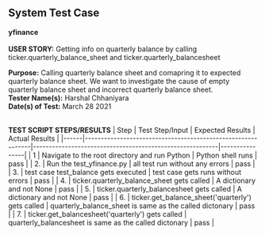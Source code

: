 ## System Test Case
**yfinance**<br><br>
**USER STORY:** Getting info on quarterly balance by calling ticker.quarterly_balance_sheet and ticker.quarterly_balancesheet

**Purpose:** Calling quarterly balance sheet and comapring it to expected quarterly balance sheet. We want to investigate the cause of empty quarterly balance sheet and incorrect quarterly balance sheet.<br>
**Tester Name(s):** Harshal Chhaniyara<br>
**Date(s) of Test:** March 28 2021<br><br>

**TEST SCRIPT STEPS/RESULTS**
| Step | Test Step/Input                                             | Expected Results                                         | Actual Results |
|------|-------------------------------------------------------------|----------------------------------------------------------|----------------|
| 1    | Navigate to the root directory and run Python               | Python shell runs                                        | pass           |
| 2.   | Run the test_yfinance.py                                    | all test run without any errors                          | pass           |
| 3.   | test case test_balance gets executed 	                     | test case gets runs without errors                       | pass           |
| 4.   | ticker.quarterly_balance_sheet gets called    	             | A dictionary and not None   		                        | pass           |
| 5.   | ticker.quarterly_balancesheet gets called 	                 | A dictionary and not None                                | pass           |
| 6.   | ticker.get_balance_sheet('quarterly') gets called 	         | quarterly_balance_sheet is same as the called dictonary  | pass           |
| 7.   | ticker.get_balancesheet('quarterly') gets called 	         | quarterly_balancesheet is same as the called dictonary   | pass           |